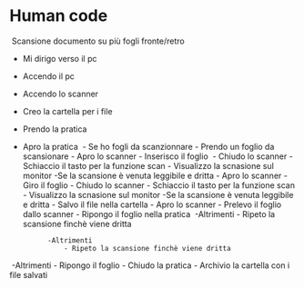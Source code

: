 # Human code
​
Scansione documento su più fogli fronte/retro
​
- Mi dirigo verso il pc
- Accendo il pc
- Accendo lo scanner
- Creo la cartella per i file
- Prendo la pratica 
- Apro la pratica 
​    - Se ho fogli da scanzionnare
        - Prendo un foglio da scansionare
        - Apro lo scanner
        - Inserisco il foglio
​        - Chiudo lo scanner
        - Schiaccio il tasto per la funzione scan
        - Visualizzo la scnasione sul monitor
            -Se la scansione è venuta leggibile e dritta
                - Apro lo scanner
                - Giro il foglio
                - Chiudo lo scanner
                - Schiaccio il tasto per la funzione scan
                - Visualizzo la scnasione sul monitor
                    -Se la scansione è venuta leggibile e dritta
                        - Salvo il file nella cartella
                        - Apro lo scanner
                        - Prelevo il foglio dallo scanner
                        - Ripongo il foglio nella pratica
​
                    -Altrimenti
                        - Ripeto la scansione finchè viene dritta 
                   
            -Altrimenti
                - Ripeto la scansione finchè viene dritta
​
    -Altrimenti 
        - Ripongo il foglio
        - Chiudo la pratica 
        - Archivio la cartella con i file salvati